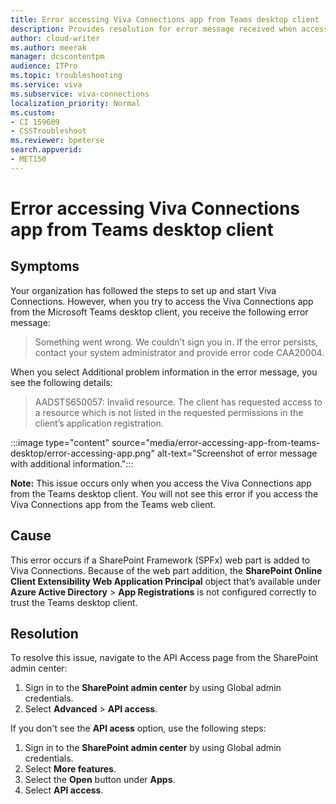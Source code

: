 ```yaml
---
title: Error accessing Viva Connections app from Teams desktop client
description: Provides resolution for error message received when accessing the Viva Connections app from the Teams desktop client.
author: cloud-writer
ms.author: meerak
manager: dcscontentpm
audience: ITPro 
ms.topic: troubleshooting 
ms.service: viva
ms.subservice: viva-connections
localization_priority: Normal
ms.custom: 
- CI 159609
- CSSTroubleshoot
ms.reviewer: bpeterse
search.appverid: 
- MET150
---
```


# Error accessing Viva Connections app from Teams desktop client

## Symptoms

Your organization has followed the steps to set up and start Viva Connections. However, when you try to access the Viva Connections app from the Microsoft Teams desktop client, you receive the following error message:

> Something went wrong. We couldn’t sign you in. If the error persists, contact your system administrator and provide error code CAA20004.

When you select Additional problem information in the error message, you see the following details:

> AADSTS650057: Invalid resource. The client has requested access to a resource which is not listed in the requested permissions in the client’s application registration.

:::image type="content" source="media/error-accessing-app-from-teams-desktop/error-accessing-app.png" alt-text="Screenshot of error message with additional information.":::

**Note:** This issue occurs only when you access the Viva Connections app from the Teams desktop client. You will not see this error if you access the Viva Connections app from the Teams web client.

## Cause

This error occurs if a SharePoint Framework (SPFx) web part is added to Viva Connections. Because of the web part addition, the **SharePoint Online Client Extensibility Web Application Principal** object that’s available under **Azure Active Directory** > **App Registrations** is not configured correctly to trust the Teams desktop client.

## Resolution

To resolve this issue, navigate to the API Access page from the SharePoint admin center:

1. Sign in to the **SharePoint admin center** by using Global admin credentials.
1. Select **Advanced** > **API access**.

If you don't see the **API acess** option, use the following steps:

1. Sign in to the **SharePoint admin center** by using Global admin credentials.
1. Select **More features**.
1. Select the **Open** button under **Apps**.
1. Select **API access**.
